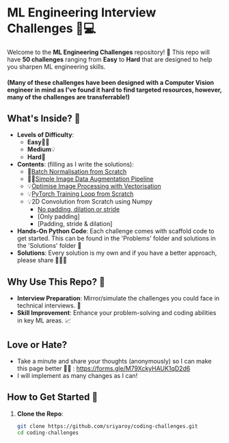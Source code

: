 # ML Engineering Interview Challenges 🚀💻

Welcome to the **ML Engineering Challenges** repository! 🎉 This repo will have **50 challenges** ranging from **Easy** to **Hard** that are designed to help you sharpen ML engineering skills. 

#### (Many of these challenges have been designed with a Computer Vision engineer in mind as I've found it hard to find targeted resources, however, many of the challenges are transferrable!)

## What's Inside? 📂

- **Levels of Difficulty**:
  - **Easy**🏃‍♂️
  - **Medium**💡
  - **Hard**🚀
- **Contents**: (filling as I write the solutions):
  - 🚀[Batch Normalisation from Scratch](https://github.com/sriyaroy/coding-challenges/blob/main/problems/batch-norm.py)
  - 🏃‍♂️[Simple Image Data Augmentation Pipeline](https://github.com/sriyaroy/coding-challenges/blob/main/problems/image-aug-pipeline.py)
  - 💡[Optimise Image Processing with Vectorisation](https://github.com/sriyaroy/coding-challenges/blob/main/problems/numpy-vectorisation.py)
  - 💡[PyTorch Training Loop from Scratch](https://github.com/sriyaroy/coding-challenges/blob/main/problems/training-loop.py)
  - 💡2D Convolution from Scratch using Numpy
    - [No padding, dilation or stride](https://github.com/sriyaroy/coding-challenges/blob/main/problems/2D-convolution-only.py)
    - [Only padding]
    - [Padding, stride & dilation]
- **Hands-On Python Code**: Each challenge comes with scaffold code to get started. This can be found in the 'Problems' folder and solutions in the 'Solutions' folder 🐍
- **Solutions**: Every solution is my own and if you have a better approach, please share 👩🏽‍💻

## Why Use This Repo? 🤔

- **Interview Preparation**: Mirror/simulate the challenges you could face in technical interviews. 🎤
- **Skill Improvement**: Enhance your problem-solving and coding abilities in key ML areas. 📈

## Love or Hate? 
- Take a minute and share your thoughts (anonymously) so I can make this page better 🫶🏽 : https://forms.gle/M79XckyHAUK1qD2d6
- I will implement as many changes as I can!

## How to Get Started 🚀

1. **Clone the Repo**:
   ```bash
   git clone https://github.com/sriyaroy/coding-challenges.git
   cd coding-challenges
